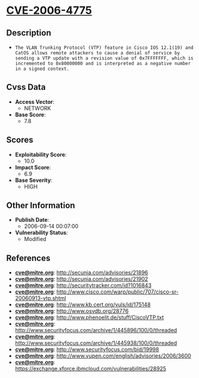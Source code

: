 
# [CVE-2006-4775](https://cve.mitre.org/cgi-bin/cvename.cgi?name=CVE-2006-4775)

## Description

- `The VLAN Trunking Protocol (VTP) feature in Cisco IOS 12.1(19) and CatOS allows remote attackers to cause a denial of service by sending a VTP update with a revision value of 0x7FFFFFFF, which is incremented to 0x80000000 and is interpreted as a negative number in a signed context.`

## Cvss Data

- **Access Vector**:
  - NETWORK
- **Base Score**:
  - 7.8

## Scores

- **Exploitability Score**:
  - 10.0
- **Impact Score**:
  - 6.9
- **Base Severity**:
  - HIGH

## Other Information

- **Publish Date**:
  - 2006-09-14 00:07:00
- **Vulnerability Status**:
  - Modified

## References

- **cve@mitre.org**: http://secunia.com/advisories/21896
- **cve@mitre.org**: http://secunia.com/advisories/21902
- **cve@mitre.org**: http://securitytracker.com/id?1016843
- **cve@mitre.org**: http://www.cisco.com/warp/public/707/cisco-sr-20060913-vtp.shtml
- **cve@mitre.org**: http://www.kb.cert.org/vuls/id/175148
- **cve@mitre.org**: http://www.osvdb.org/28776
- **cve@mitre.org**: http://www.phenoelit.de/stuff/CiscoVTP.txt
- **cve@mitre.org**: http://www.securityfocus.com/archive/1/445896/100/0/threaded
- **cve@mitre.org**: http://www.securityfocus.com/archive/1/445938/100/0/threaded
- **cve@mitre.org**: http://www.securityfocus.com/bid/19998
- **cve@mitre.org**: http://www.vupen.com/english/advisories/2006/3600
- **cve@mitre.org**: https://exchange.xforce.ibmcloud.com/vulnerabilities/28925
